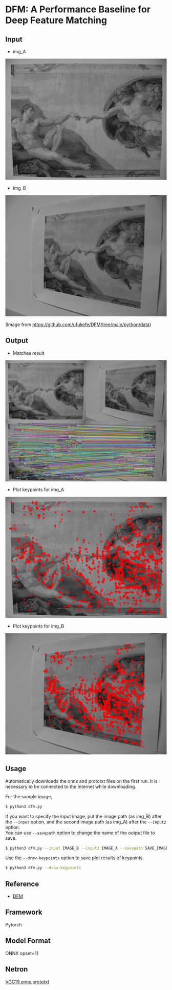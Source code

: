 # DFM: A Performance Baseline for Deep Feature Matching

## Input

- img_A

![Input](img_A.png)

- img_B

![Input](img_B.png)

(Image from https://github.com/ufukefe/DFM/tree/main/python/data)

## Output

- Matches result

![Output](output.png)

- Plot keypoints for img_A

![Output](A.png)

- Plot keypoints for img_B

![Output](B.png)

## Usage
Automatically downloads the onnx and prototxt files on the first run.
It is necessary to be connected to the Internet while downloading.

For the sample image,
```bash
$ python3 dfm.py
```

If you want to specify the input image, put the image path (as img_B) after the `--input` option, 
and the second image path (as img_A) after the `--input2` option.  
You can use `--savepath` option to change the name of the output file to save.
```bash
$ python3 dfm.py --input IMAGE_B --input2 IMAGE_A --savepath SAVE_IMAGE_PATH
```

Use the `--draw-keypoints` option to save plot results of keypoints.
```bash
$ python3 dfm.py --draw-keypoints
```

## Reference

- [DFM](https://github.com/ufukefe/DFM)

## Framework

Pytorch

## Model Format

ONNX opset=11

## Netron

[VGG19.onnx.prototxt](https://netron.app/?url=https://storage.googleapis.com/ailia-models/dfm/VGG19.onnx.prototxt)
